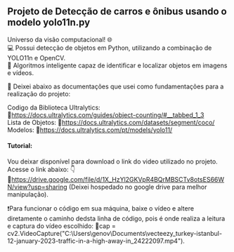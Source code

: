 ﻿## Projeto de Detecção de carros e ônibus usando o modelo yolo11n.py

Universo da visão computacional! 🌐<br/>
💻 Possui detecção de objetos em Python, utilizando a combinação de YOLO11n e OpenCV. 
<br/>
🚀 Algoritmos inteligente capaz de identificar e localizar objetos em imagens e vídeos.

📃 Deixei abaixo as documentações que usei como fundamentações para a realização do projeto: 

Codigo da Biblioteca Ultralytics: 🔗https://docs.ultralytics.com/guides/object-counting/#__tabbed_1_3
<br/>
Lista de Objetos: 🔗https://docs.ultralytics.com/datasets/segment/coco/
<br/>
Modelos: 🔗https://docs.ultralytics.com/pt/models/yolo11/

#### Tutorial:
Vou deixar disponível para download o link do video utilizado no projeto. Acesse o link abaixo: 👇
🔗https://drive.google.com/file/d/1X_HzYl2GKVpR4BQrMBSCTv8otsES66WN/view?usp=sharing (Deixei hospedado no google drive para melhor manipulação). 

❗Para funcionar o código em sua máquina, baixe o vídeo e altere diretamente o caminho dedsta linha de código, pois é onde realiza a leitura e captura do vídeo escolhido:
      👾cap = cv2.VideoCapture("C:\\Users\\genov\\Documents\\vecteezy_turkey-istanbul-12-january-2023-traffic-in-a-high-away-in_24222097.mp4").




